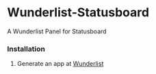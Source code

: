 # Wunderlist-Statusboard
A Wunderlist Panel for Statusboard

### Installation
1. Generate an app at [Wunderlist](developer.wunderlist.com)
